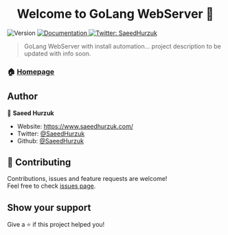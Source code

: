 <h1 align="center">Welcome to GoLang WebServer 👋</h1>
<p>
  <img alt="Version" src="https://img.shields.io/badge/version-0.0.1-blue.svg?cacheSeconds=2592000" />
  <a href="https://github.com/SaeedHurzuk/golang-webserver/wiki" target="_blank">
    <img alt="Documentation" src="https://img.shields.io/badge/documentation-yes-brightgreen.svg" />
  </a>
  <a href="https://twitter.com/SaeedHurzuk" target="_blank">
    <img alt="Twitter: SaeedHurzuk" src="https://img.shields.io/twitter/follow/SaeedHurzuk.svg?style=social" />
  </a>
</p>

> GoLang WebServer with install automation... project description to be updated with info soon.

### 🏠 [Homepage](https://github.com/SaeedHurzuk/golang-webserver)

## Author

👤 **Saeed Hurzuk**

* Website: https://www.saeedhurzuk.com/
* Twitter: [@SaeedHurzuk](https://twitter.com/SaeedHurzuk)
* Github: [@SaeedHurzuk](https://github.com/SaeedHurzuk)

## 🤝 Contributing

Contributions, issues and feature requests are welcome!<br />Feel free to check [issues page](https://github.com/SaeedHurzuk/golang-webserver/issues). 

## Show your support

Give a ⭐️ if this project helped you!
